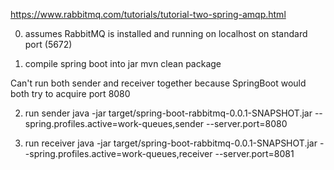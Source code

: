 https://www.rabbitmq.com/tutorials/tutorial-two-spring-amqp.html

0. assumes RabbitMQ is installed and running on localhost on standard port (5672)

1. compile spring boot into jar
   mvn clean package
   
Can't run both sender and receiver together because SpringBoot would both try to acquire port 8080

2. run sender
   java -jar target/spring-boot-rabbitmq-0.0.1-SNAPSHOT.jar --spring.profiles.active=work-queues,sender --server.port=8080
   
3. run receiver
   java -jar target/spring-boot-rabbitmq-0.0.1-SNAPSHOT.jar --spring.profiles.active=work-queues,receiver --server.port=8081
